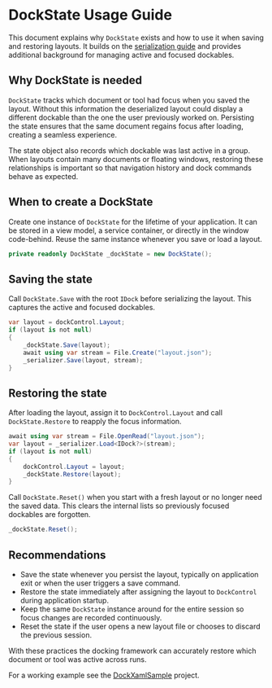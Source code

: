 # DockState Usage Guide

This document explains why `DockState` exists and how to use it when saving and restoring layouts. It builds on the [serialization guide](dock-serialization.md) and provides additional background for managing active and focused dockables.

## Why DockState is needed

`DockState` tracks which document or tool had focus when you saved the layout. Without this information the deserialized layout could display a different dockable than the one the user previously worked on. Persisting the state ensures that the same document regains focus after loading, creating a seamless experience.

The state object also records which dockable was last active in a group. When layouts contain many documents or floating windows, restoring these relationships is important so that navigation history and dock commands behave as expected.

## When to create a DockState

Create one instance of `DockState` for the lifetime of your application. It can be stored in a view model, a service container, or directly in the window code-behind. Reuse the same instance whenever you save or load a layout.

```csharp
private readonly DockState _dockState = new DockState();
```

## Saving the state

Call `DockState.Save` with the root `IDock` before serializing the layout. This captures the active and focused dockables.

```csharp
var layout = dockControl.Layout;
if (layout is not null)
{
    _dockState.Save(layout);
    await using var stream = File.Create("layout.json");
    _serializer.Save(layout, stream);
}
```

## Restoring the state

After loading the layout, assign it to `DockControl.Layout` and call `DockState.Restore` to reapply the focus information.

```csharp
await using var stream = File.OpenRead("layout.json");
var layout = _serializer.Load<IDock?>(stream);
if (layout is not null)
{
    dockControl.Layout = layout;
    _dockState.Restore(layout);
}
```

Call `DockState.Reset()` when you start with a fresh layout or no longer need the saved data. This clears the internal lists so previously focused dockables are forgotten.

```csharp
_dockState.Reset();
```

## Recommendations

- Save the state whenever you persist the layout, typically on application exit or when the user triggers a save command.
- Restore the state immediately after assigning the layout to `DockControl` during application startup.
- Keep the same `DockState` instance around for the entire session so focus changes are recorded continuously.
- Reset the state if the user opens a new layout file or chooses to discard the previous session.

With these practices the docking framework can accurately restore which document or tool was active across runs.

For a working example see the [DockXamlSample](../samples/DockXamlSample) project.


